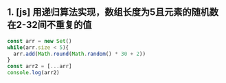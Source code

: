 ## 1. [js] 用递归算法实现，数组长度为5且元素的随机数在2-32间不重复的值
```js
const arr = new Set()
while(arr.size < 5){
  arr.add(Math.round(Math.random() * 30 + 2))
}
const arr2 = [...arr]
console.log(arr2)
```